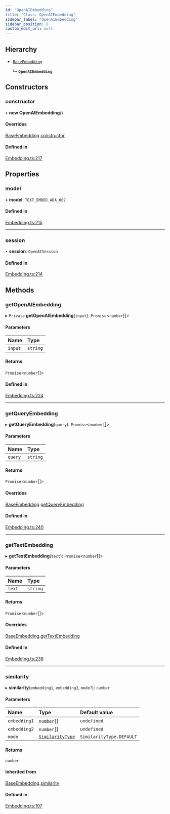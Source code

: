 ```yaml
---
id: "OpenAIEmbedding"
title: "Class: OpenAIEmbedding"
sidebar_label: "OpenAIEmbedding"
sidebar_position: 0
custom_edit_url: null
---
```


## Hierarchy

- [`BaseEmbedding`](BaseEmbedding.md)

  ↳ **`OpenAIEmbedding`**

## Constructors

### constructor

• **new OpenAIEmbedding**()

#### Overrides

[BaseEmbedding](BaseEmbedding.md).[constructor](BaseEmbedding.md#constructor)

#### Defined in

[Embedding.ts:217](https://github.com/run-llama/LlamaIndexTS/blob/816132e/packages/core/src/Embedding.ts#L217)

## Properties

### model

• **model**: `TEXT_EMBED_ADA_002`

#### Defined in

[Embedding.ts:215](https://github.com/run-llama/LlamaIndexTS/blob/816132e/packages/core/src/Embedding.ts#L215)

___

### session

• **session**: `OpenAISession`

#### Defined in

[Embedding.ts:214](https://github.com/run-llama/LlamaIndexTS/blob/816132e/packages/core/src/Embedding.ts#L214)

## Methods

### getOpenAIEmbedding

▸ `Private` **getOpenAIEmbedding**(`input`): `Promise`<`number`[]\>

#### Parameters

| Name | Type |
| :------ | :------ |
| `input` | `string` |

#### Returns

`Promise`<`number`[]\>

#### Defined in

[Embedding.ts:224](https://github.com/run-llama/LlamaIndexTS/blob/816132e/packages/core/src/Embedding.ts#L224)

___

### getQueryEmbedding

▸ **getQueryEmbedding**(`query`): `Promise`<`number`[]\>

#### Parameters

| Name | Type |
| :------ | :------ |
| `query` | `string` |

#### Returns

`Promise`<`number`[]\>

#### Overrides

[BaseEmbedding](BaseEmbedding.md).[getQueryEmbedding](BaseEmbedding.md#getqueryembedding)

#### Defined in

[Embedding.ts:240](https://github.com/run-llama/LlamaIndexTS/blob/816132e/packages/core/src/Embedding.ts#L240)

___

### getTextEmbedding

▸ **getTextEmbedding**(`text`): `Promise`<`number`[]\>

#### Parameters

| Name | Type |
| :------ | :------ |
| `text` | `string` |

#### Returns

`Promise`<`number`[]\>

#### Overrides

[BaseEmbedding](BaseEmbedding.md).[getTextEmbedding](BaseEmbedding.md#gettextembedding)

#### Defined in

[Embedding.ts:236](https://github.com/run-llama/LlamaIndexTS/blob/816132e/packages/core/src/Embedding.ts#L236)

___

### similarity

▸ **similarity**(`embedding1`, `embedding2`, `mode?`): `number`

#### Parameters

| Name | Type | Default value |
| :------ | :------ | :------ |
| `embedding1` | `number`[] | `undefined` |
| `embedding2` | `number`[] | `undefined` |
| `mode` | [`SimilarityType`](../enums/SimilarityType.md) | `SimilarityType.DEFAULT` |

#### Returns

`number`

#### Inherited from

[BaseEmbedding](BaseEmbedding.md).[similarity](BaseEmbedding.md#similarity)

#### Defined in

[Embedding.ts:197](https://github.com/run-llama/LlamaIndexTS/blob/816132e/packages/core/src/Embedding.ts#L197)
